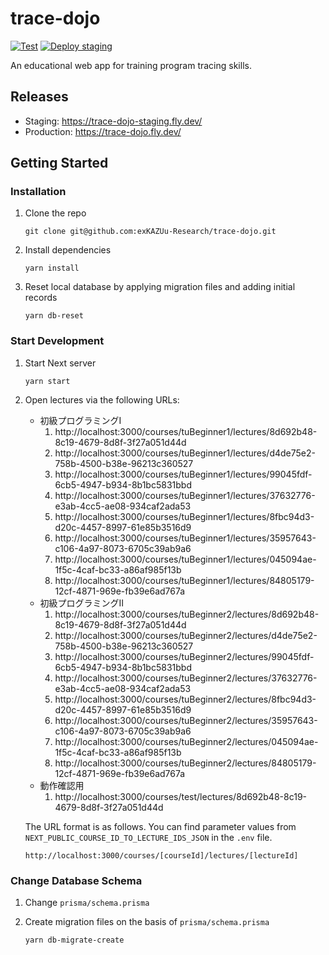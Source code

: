 # trace-dojo

[![Test](https://github.com/exKAZUu-Research/trace-dojo/actions/workflows/test.yml/badge.svg)](https://github.com/exKAZUu-Research/trace-dojo/actions/workflows/test.yml)
[![Deploy staging](https://github.com/exKAZUu-Research/trace-dojo/actions/workflows/deploy-staging.yml/badge.svg)](https://github.com/exKAZUu-Research/trace-dojo/actions/workflows/deploy-staging.yml)

An educational web app for training program tracing skills.

## Releases

- Staging: https://trace-dojo-staging.fly.dev/
- Production: https://trace-dojo.fly.dev/

## Getting Started

### Installation

1. Clone the repo

   ```
   git clone git@github.com:exKAZUu-Research/trace-dojo.git
   ```

1. Install dependencies

   ```
   yarn install
   ```

1. Reset local database by applying migration files and adding initial records

   ```
   yarn db-reset
   ```

### Start Development

1. Start Next server

   ```
   yarn start
   ```

2. Open lectures via the following URLs:

   - 初級プログラミングⅠ
     1. http://localhost:3000/courses/tuBeginner1/lectures/8d692b48-8c19-4679-8d8f-3f27a051d44d
     2. http://localhost:3000/courses/tuBeginner1/lectures/d4de75e2-758b-4500-b38e-96213c360527
     3. http://localhost:3000/courses/tuBeginner1/lectures/99045fdf-6cb5-4947-b934-8b1bc5831bbd
     4. http://localhost:3000/courses/tuBeginner1/lectures/37632776-e3ab-4cc5-ae08-934caf2ada53
     5. http://localhost:3000/courses/tuBeginner1/lectures/8fbc94d3-d20c-4457-8997-61e85b3516d9
     6. http://localhost:3000/courses/tuBeginner1/lectures/35957643-c106-4a97-8073-6705c39ab9a6
     7. http://localhost:3000/courses/tuBeginner1/lectures/045094ae-1f5c-4caf-bc33-a86af985f13b
     8. http://localhost:3000/courses/tuBeginner1/lectures/84805179-12cf-4871-969e-fb39e6ad767a
   - 初級プログラミングⅡ
     1. http://localhost:3000/courses/tuBeginner2/lectures/8d692b48-8c19-4679-8d8f-3f27a051d44d
     2. http://localhost:3000/courses/tuBeginner2/lectures/d4de75e2-758b-4500-b38e-96213c360527
     3. http://localhost:3000/courses/tuBeginner2/lectures/99045fdf-6cb5-4947-b934-8b1bc5831bbd
     4. http://localhost:3000/courses/tuBeginner2/lectures/37632776-e3ab-4cc5-ae08-934caf2ada53
     5. http://localhost:3000/courses/tuBeginner2/lectures/8fbc94d3-d20c-4457-8997-61e85b3516d9
     6. http://localhost:3000/courses/tuBeginner2/lectures/35957643-c106-4a97-8073-6705c39ab9a6
     7. http://localhost:3000/courses/tuBeginner2/lectures/045094ae-1f5c-4caf-bc33-a86af985f13b
     8. http://localhost:3000/courses/tuBeginner2/lectures/84805179-12cf-4871-969e-fb39e6ad767a
   - 動作確認用
     1. http://localhost:3000/courses/test/lectures/8d692b48-8c19-4679-8d8f-3f27a051d44d

   The URL format is as follows.
   You can find parameter values from `NEXT_PUBLIC_COURSE_ID_TO_LECTURE_IDS_JSON` in the `.env` file.

   ```
   http://localhost:3000/courses/[courseId]/lectures/[lectureId]
   ```

### Change Database Schema

1. Change `prisma/schema.prisma`

1. Create migration files on the basis of `prisma/schema.prisma`

   ```
   yarn db-migrate-create
   ```
